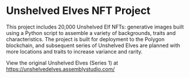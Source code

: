 # Unshelved Elves NFT Project

This project includes 20,000 Unshelved Elf NFTs: generative images built using a Python script to assemble a variety of backgrounds, traits and characteristics. The project is built for deployment to the Polygon blockchain, and subsequent series of Unshelved Elves are planned with more locations and traits to increase variance and rarity.

View the original Unshelved Elves (Series 1) at https://unshelvedelves.assemblystudio.com/